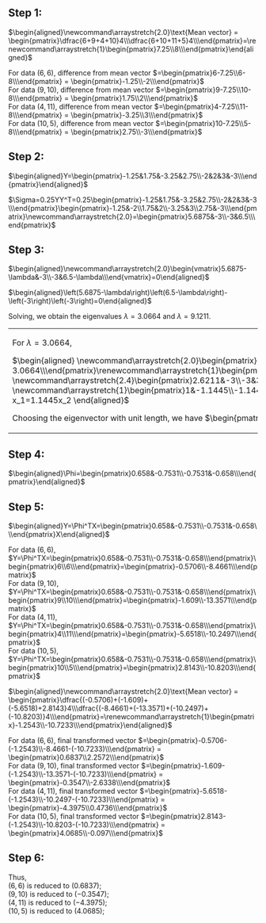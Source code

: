 
## **Step 1:**

$\begin{aligned}\newcommand\arraystretch{2.0}\text{Mean vector} = \begin{pmatrix}\dfrac{6+9+4+10}4\\\dfrac{6+10+11+5}4\\\end{pmatrix}=\renewcommand\arraystretch{1}\begin{pmatrix}7.25\\8\\\end{pmatrix}\end{aligned}$

For data $(6,6)$, difference from mean vector 
    $=\begin{pmatrix}6-7.25\\6-8\\\end{pmatrix} = \begin{pmatrix}-1.25\\-2\\\end{pmatrix}$  
        For data $(9,10)$, difference from mean vector 
    $=\begin{pmatrix}9-7.25\\10-8\\\end{pmatrix} = \begin{pmatrix}1.75\\2\\\end{pmatrix}$  
        For data $(4,11)$, difference from mean vector 
    $=\begin{pmatrix}4-7.25\\11-8\\\end{pmatrix} = \begin{pmatrix}-3.25\\3\\\end{pmatrix}$  
        For data $(10,5)$, difference from mean vector 
    $=\begin{pmatrix}10-7.25\\5-8\\\end{pmatrix} = \begin{pmatrix}2.75\\-3\\\end{pmatrix}$  
        
## **Step 2:**

$\begin{aligned}Y=\begin{pmatrix}-1.25&1.75&-3.25&2.75\\-2&2&3&-3\\\end{pmatrix}\end{aligned}$

$\Sigma=0.25YY^T=0.25\begin{pmatrix}-1.25&1.75&-3.25&2.75\\-2&2&3&-3\\\end{pmatrix}\begin{pmatrix}-1.25&-2\\1.75&2\\-3.25&3\\2.75&-3\\\end{pmatrix}\newcommand\arraystretch{2.0}=\begin{pmatrix}5.6875&-3\\-3&6.5\\\end{pmatrix}$
## **Step 3:**


$\begin{aligned}\newcommand\arraystretch{2.0}\begin{vmatrix}5.6875-\lambda&-3\\-3&6.5-\lambda\\\end{vmatrix}=0\end{aligned}$

$\begin{aligned}\left(5.6875-\lambda\right)\left(6.5-\lambda\right)-\left(-3\right)\left(-3\right)=0\end{aligned}$

Solving, we obtain the eigenvalues $\lambda = 3.0664$ and $\lambda = 9.1211$.
<table border="0"><tr><td style="vertical-align:top">

For $\lambda = 3.0664$,  
  
$\begin{aligned}    \newcommand\arraystretch{2.0}\begin{pmatrix}5.6875-3.0664&-3\\-3&6.5-3.0664\\\end{pmatrix}\renewcommand\arraystretch{1}\begin{pmatrix}x_1\\x_2\\\end{pmatrix}=\begin{pmatrix}0\\0\\\end{pmatrix}\\    \newcommand\arraystretch{2.4}\begin{pmatrix}2.6211&-3\\-3&3.4336\\\end{pmatrix}\renewcommand\arraystretch{1}\begin{pmatrix}x_1\\x_2\\\end{pmatrix}=\begin{pmatrix}0\\0\\\end{pmatrix}\\    \newcommand\arraystretch{1}\begin{pmatrix}1&-1.1445\\-1.1445&1.31\\\end{pmatrix}\renewcommand\arraystretch{1}\begin{pmatrix}x_1\\x_2\\\end{pmatrix}=\begin{pmatrix}0\\0\\\end{pmatrix}\\    x_1=1.1445x_2    \end{aligned}$

Choosing the eigenvector with unit length, we have $\begin{pmatrix}x_1\\x_2\\\end{pmatrix}=\begin{pmatrix}-0.7531\\-0.658\\\end{pmatrix}$.</td>
<td style="vertical-align:top">

For $\lambda = 9.1211$,  
  
$\begin{aligned}    \newcommand\arraystretch{2.0}\begin{pmatrix}5.6875-9.1211&-3\\-3&6.5-9.1211\\\end{pmatrix}\renewcommand\arraystretch{1}\begin{pmatrix}x_1\\x_2\\\end{pmatrix}=\begin{pmatrix}0\\0\\\end{pmatrix}\\    \newcommand\arraystretch{2.4}\begin{pmatrix}-3.4336&-3\\-3&-2.6211\\\end{pmatrix}\renewcommand\arraystretch{1}\begin{pmatrix}x_1\\x_2\\\end{pmatrix}=\begin{pmatrix}0\\0\\\end{pmatrix}\\    \newcommand\arraystretch{1}\begin{pmatrix}1&0.8737\\0.8737&0.7634\\\end{pmatrix}\renewcommand\arraystretch{1}\begin{pmatrix}x_1\\x_2\\\end{pmatrix}=\begin{pmatrix}0\\0\\\end{pmatrix}\\    x_1=-0.8737x_2    \end{aligned}$

Choosing the eigenvector with unit length, we have $\begin{pmatrix}x_1\\x_2\\\end{pmatrix}=\begin{pmatrix}0.658\\-0.7531\\\end{pmatrix}$.</td>
</tr>
</table>


## **Step 4:**

$\begin{aligned}\Phi=\begin{pmatrix}0.658&-0.7531\\-0.7531&-0.658\\\end{pmatrix}\end{aligned}$

## **Step 5:**

$\begin{aligned}Y=\Phi^TX=\begin{pmatrix}0.658&-0.7531\\-0.7531&-0.658\\\end{pmatrix}X\end{aligned}$

For data $(6,6)$, 
    $Y=\Phi^TX=\begin{pmatrix}0.658&-0.7531\\-0.7531&-0.658\\\end{pmatrix}\begin{pmatrix}6\\6\\\end{pmatrix}=\begin{pmatrix}-0.5706\\-8.4661\\\end{pmatrix}$  
        For data $(9,10)$, 
    $Y=\Phi^TX=\begin{pmatrix}0.658&-0.7531\\-0.7531&-0.658\\\end{pmatrix}\begin{pmatrix}9\\10\\\end{pmatrix}=\begin{pmatrix}-1.609\\-13.3571\\\end{pmatrix}$  
        For data $(4,11)$, 
    $Y=\Phi^TX=\begin{pmatrix}0.658&-0.7531\\-0.7531&-0.658\\\end{pmatrix}\begin{pmatrix}4\\11\\\end{pmatrix}=\begin{pmatrix}-5.6518\\-10.2497\\\end{pmatrix}$  
        For data $(10,5)$, 
    $Y=\Phi^TX=\begin{pmatrix}0.658&-0.7531\\-0.7531&-0.658\\\end{pmatrix}\begin{pmatrix}10\\5\\\end{pmatrix}=\begin{pmatrix}2.8143\\-10.8203\\\end{pmatrix}$  
        
$\begin{aligned}\newcommand\arraystretch{2.0}\text{Mean vector} = \begin{pmatrix}\dfrac{(-0.5706)+(-1.609)+(-5.6518)+2.8143}4\\\dfrac{(-8.4661)+(-13.3571)+(-10.2497)+(-10.8203)}4\\\end{pmatrix}=\renewcommand\arraystretch{1}\begin{pmatrix}-1.2543\\-10.7233\\\end{pmatrix}\end{aligned}$

For data $(6,6)$, final transformed vector
    $=\begin{pmatrix}-0.5706-(-1.2543)\\-8.4661-(-10.7233)\\\end{pmatrix} = \begin{pmatrix}0.6837\\2.2572\\\end{pmatrix}$  
        For data $(9,10)$, final transformed vector
    $=\begin{pmatrix}-1.609-(-1.2543)\\-13.3571-(-10.7233)\\\end{pmatrix} = \begin{pmatrix}-0.3547\\-2.6338\\\end{pmatrix}$  
        For data $(4,11)$, final transformed vector
    $=\begin{pmatrix}-5.6518-(-1.2543)\\-10.2497-(-10.7233)\\\end{pmatrix} = \begin{pmatrix}-4.3975\\0.4736\\\end{pmatrix}$  
        For data $(10,5)$, final transformed vector
    $=\begin{pmatrix}2.8143-(-1.2543)\\-10.8203-(-10.7233)\\\end{pmatrix} = \begin{pmatrix}4.0685\\-0.097\\\end{pmatrix}$  
        
## **Step 6:**
Thus,    
  $(6,6)$ is reduced to $(0.6837)$;   
   $(9,10)$ is reduced to $(-0.3547)$;   
   $(4,11)$ is reduced to $(-4.3975)$;   
   $(10,5)$ is reduced to $(4.0685)$;   
   